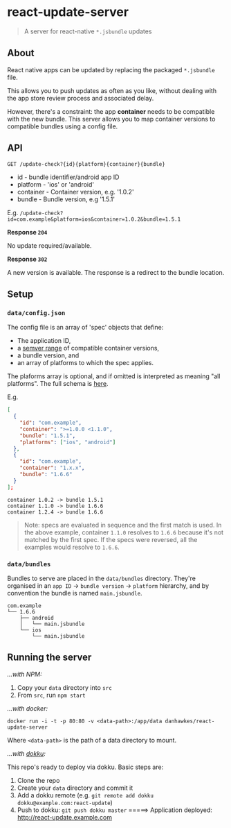 # react-update-server

> A server for react-native `*.jsbundle` updates

## About

React native apps can be updated by replacing the packaged `*.jsbundle` file.

This allows you to push updates as often as you like, without dealing with the app store review process and associated delay.

However, there's a constraint: the app __container__ needs to be compatible with the new bundle. This server allows you to map container versions to compatible bundles using a config file.

## API

`GET /update-check?{id}{platform}{container}{bundle}`

* id - bundle identifier/android app ID
* platform - 'ios' or 'android'
* container - Container version, e.g. '1.0.2'
* bundle - Bundle version, e.g '1.5.1'

E.g. `/update-check?id=com.example&platform=ios&container=1.0.2&bundle=1.5.1`

__Response `204`__

No update required/available.

__Response `302`__

A new version is available. The response is a redirect to the bundle location.

## Setup

### `data/config.json`

The config file is an array of 'spec' objects that define:
* The application ID,
* a [semver range][1] of compatible container versions,
* a bundle version, and
* an array of platforms to which the spec applies.

The plaforms array is optional, and if omitted is interpreted as meaning "all platforms". The full schema is [here][2].

E.g.

```json
[
  {
    "id": "com.example",
    "container": ">=1.0.0 <1.1.0",
    "bundle": "1.5.1",
    "platforms": ["ios", "android"]
  },
  {
    "id": "com.example",
    "container": "1.x.x",
    "bundle": "1.6.6"
  }
];
```

```
container 1.0.2 -> bundle 1.5.1
container 1.1.0 -> bundle 1.6.6
container 1.2.4 -> bundle 1.6.6
```

> Note: specs are evaluated in sequence and the first match is used. In the above example, container `1.1.0` resolves to `1.6.6` because it's not matched by the first spec. If the specs were reversed, all the examples would resolve to `1.6.6`.

### `data/bundles`

Bundles to serve are placed in the `data/bundles` directory. They're organised in an `app ID` -> `bundle version` -> `platform` hierarchy, and by convention the bundle is named `main.jsbundle`.

```
com.example
└── 1.6.6
    ├── android
    │   └── main.jsbundle
    └── ios
        └── main.jsbundle
```

## Running the server

_…with NPM:_

1. Copy your `data` directory into `src`
2. From `src`, run `npm start`

_…with docker:_

`docker run -i -t -p 80:80 -v <data-path>:/app/data danhawkes/react-update-server`

Where `<data-path>` is the path of a data directory to mount.

_…with [dokku][3]:_

This repo's ready to deploy via dokku. Basic steps are:
1. Clone the repo
2. Create your `data` directory and commit it
3. Add a dokku remote (e.g. `git remote add dokku dokku@example.com:react-update`)
4. Push to dokku: `git push dokku master`
        =====> Application deployed:
               http://react-update.example.com


[1]: https://github.com/npm/node-semver
[2]: docs/config_schema.json
[3]: http://dokku.viewdocs.io/dokku/

